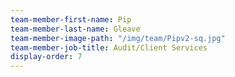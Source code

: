 ```yaml
---
team-member-first-name: Pip
team-member-last-name: Gleave
team-member-image-path: "/img/team/Pipv2-sq.jpg"
team-member-job-title: Audit/Client Services
display-order: 7
---
```

